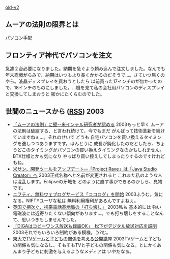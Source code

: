 [old-v2](ig031204-orig.html)

## ムーアの法則の限界とは

パソコン手配


## フロンティア神代でパソコンを注文

急遽２台必要になりました。納期を急ぐよう頼み込んで注文しました。なんでも年末商戦がらみで、納期はいつもより長くかかるのだそうで…。さていつ届くのやら。液晶ディスプレイを買おうとしたら 以前買った17インチのが無かったので、18インチのものにしました。…機を見て私の会社用パソコンのディスプレイと交換してしまおうと 密かにたくらむのでした。

## 世間のニュースから ([RSS](ig031204-news.xml)) 2003

* [「ムーアの法則」に壁--米インテル研究者が認める](http://japan.cnet.com/news/ent/story/0,2000047623,20062349,00.htm)  2003もっと早く ムーアの法則は破綻する、と言われ続けて、今でもまだ がんばって技術革新を続けていますねぇ…。それのせいで どうも 自宅パソコンを買い換えるタイミングを逸しつつありますです。ほんとうに 成長が鈍化したのだとしたら、ちょうどこのタイミングがパソコンの買い換えタイミングなのかもしれません。BTX仕様とかも気になり やっぱり買い控えしてしまったりするのですけれどもね。
* [米サン、開発ツールをアップデート--「Project Rave」は「Java Studio Creator」へ](http://japan.cnet.com/news/ent/story/0,2000047623,20062403,00.htm)  2003正式名称へと名前が変更されると これまた私のような人は混乱します。Eclipseの牙城を どのように崩す事ができるのかしら、見物です。
* [ニフティ、無料ウェブログサービス「ココログ」を開始](http://japan.cnet.com/news/media/story/0,2000047715,20062372,00.htm)  2003ふうむ。気になる。NIFTYユーザな私は 無料利用権利があるんですよねぇ。
* [英国で相次ぐ、携帯電話基地局の「打ち壊し」](http://japan.cnet.com/news/com/story/0,2000047668,20062374,00.htm)  2003私も 基本的には 強い電磁波には近寄りたくない傾向があります…。でも打ち壊しをすることなんて、思いつきもしませんでした。
* [「DIGAはコピーワンス放送も録画OK」　松下がデジタル放送対応を説明](http://www.zdnet.co.jp/news/0312/03/njbt_05.html)  2003それでもいろいろ制約がある模様。う?む。
* [東大でTVゲームと子どもの関係を考える公開講座](http://www.zdnet.co.jp/news/0312/03/njbt_04.html)  2003TVゲームと子どもの関係も気になるし、そもそもTVと子どもの関係も気になる。とにかくあんまり子どもに刺激を与えるようなメディアは いやだなぁ。